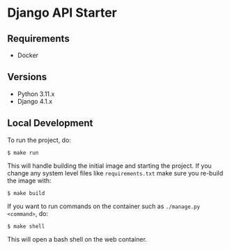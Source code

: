 # Django API Starter

## Requirements
- Docker

## Versions
- Python 3.11.x
- Django 4.1.x

## Local Development

To run the project, do:

```
$ make run
```
This will handle building the initial image and starting the project. If you change any system
level files like `requirements.txt` make sure you re-build the image with:

```
$ make build
```

If you want to run commands on the container such as `./manage.py <command>`, do:

```
$ make shell
```

This will open a bash shell on the web container. 
